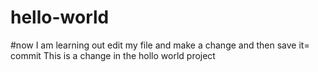 # hello-world
#now I am learning out edit my file and make a change and then save it= commit
This is a change in the hollo world project
